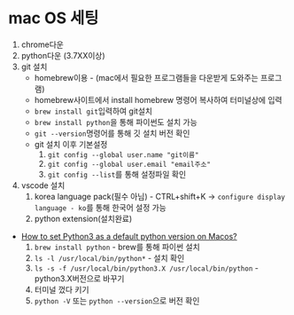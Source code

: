 # mac OS 세팅

1. chrome다운
2. python다운 (3.7XX이상)
3. git 설치
    - homebrew이용 - (mac에서 필요한 프로그램들을 다운받게 도와주는 프로그램)
    - homebrew사이트에서 install homebrew 명령어 복사하여 터미널상에 입력
    - `brew install git`입력하여 git설치
    - `brew install python`을 통해 파이썬도 설치 가능
    - `git --version`명령어를 통해 깃 설치 버전 확인
    - git 설치 이후 기본설정
        1. `git config --global user.name "git이름"`
        2. `git config --global user.email "email주소"`
        3. `git config --list`를 통해 설정파일 확인
4. vscode 설치
    1. korea language pack(필수 아님) - CTRL+shift+K -> `configure display language - ko`를 통해 한국어 설정 가능
    2. python extension(설치완료)

-   [How to set Python3 as a default python version on Macos?](https://dev.to/malwarebo/how-to-set-python3-as-a-default-python-version-on-mac-4jjf)
    1. `brew install python` - brew를 통해 파이썬 설치
    2. `ls -l /usr/local/bin/python*` - 설치 확인
    3. `ls -s -f /usr/local/bin/python3.X /usr/local/bin/python` - python3.X버전으로 바꾸기
    4. 터미널 껐다 키기
    5. `python -V` 또는 `python --version`으로 버전 확인
